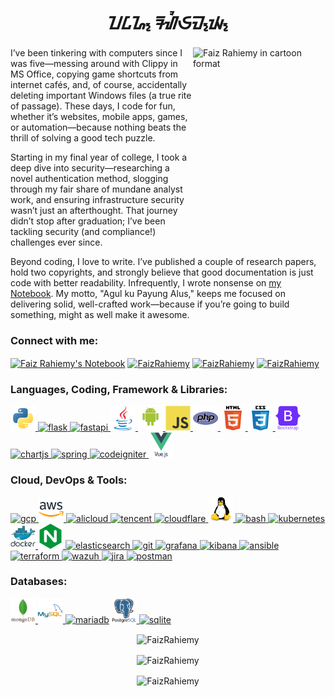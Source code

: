 <h1 align="center">ᮖᮄᮐ᮪ ᮛᮠᮤᮈᮙ᮪ᮚ᮪</h1>
<p><img align="right" src="https://lh3.googleusercontent.com/pw/AP1GczM11rQu5UVK9bBwoQI5RlKAUm4B4GtY0QvfKedZwTqfDkXrLTo9mIWC2v8kD5ZIKz5mvvUYR76_Vo30BS9g09b9LzHl3MG-fHdgHj7Ky8aDfKYA38iLfEYYnXSWayabRJlVPpyiV_Q0TeqT-4J1a8_m1w=w500-h707-s-no-gm?authuser=0" alt="Faiz Rahiemy in cartoon format" width="212" height="300"></p>
<p>I’ve been tinkering with computers since I was five—messing around with Clippy in MS Office, copying game shortcuts from internet cafés, and, of course, accidentally deleting important Windows files (a true rite of passage). These days, I code for fun, whether it’s websites, mobile apps, games, or automation—because nothing beats the thrill of solving a good tech puzzle.</p>
<p>Starting in my final year of college, I took a deep dive into security—researching a novel authentication method, slogging through my fair share of mundane analyst work, and ensuring infrastructure security wasn’t just an afterthought. That journey didn’t stop after graduation; I’ve been tackling security (and compliance!) challenges ever since.</p>
<p>Beyond coding, I love to write. I’ve published a couple of research papers, hold two copyrights, and strongly believe that good documentation is just code with better readability. Infrequently, I wrote nonsense on <a href="https://faiz.rahiemy.id" target="_blank">my Notebook</a>. My motto, "Agul ku Payung Alus," keeps me focused on delivering solid, well-crafted work—because if you’re going to build something, might as well make it awesome.</p>



<h3 align="left">Connect with me:</h3>
<p align="left">
<a href="https://faiz.rahiemy.id" target="blank"><img align="center" src="https://lh3.googleusercontent.com/pw/AP1GczNTNlSiofd81mTawhuja2HAqeCIwpBkxMFWdXTM-UIupHlxyXwlWa05x1UCFBKv2Gm_GplELUE9tRK13Tr2Ba-9kB5uQhAhv7YK31itnI46hmOyaqY0DzicUOj5_T99hkkGKI1OD_fYa1szjM-qDBUzPA=w1304-h1304-s-no-gm?authuser=0" alt="Faiz Rahiemy's Notebook" height="40" width="40" /></a>
<a href="https://linkedin.com/in/FaizRahiemy" target="blank"><img align="center" src="https://upload.wikimedia.org/wikipedia/commons/thumb/f/f8/LinkedIn_icon_circle.svg/1024px-LinkedIn_icon_circle.svg.png" alt="FaizRahiemy" height="40" width="40" /></a>
<a href="https://twitter.com/FaizRahiemy" target="blank"><img align="center" src="https://upload.wikimedia.org/wikipedia/commons/5/57/X_logo_2023_%28white%29.png" alt="FaizRahiemy" height="40" width="40" /></a>
<a href="https://instagram.com/FaizRahiemy" target="blank"><img align="center" src="https://upload.wikimedia.org/wikipedia/commons/thumb/9/95/Instagram_logo_2022.svg/600px-Instagram_logo_2022.svg.png" alt="FaizRahiemy" height="40" width="40" /></a>
</p>

<h3 align="left">Languages, Coding, Framework & Libraries:</h3>
<p align="left"> 
<a href="https://www.python.org" target="_blank" rel="noreferrer"> <img src="https://raw.githubusercontent.com/devicons/devicon/master/icons/python/python-original.svg" alt="python" width="40" height="40"/>
<a href="https://flask.palletsprojects.com/" target="_blank" rel="noreferrer"> <img src="https://icon2.cleanpng.com/20180829/okc/kisspng-flask-python-web-framework-representational-state-flask-stickker-1713946755581.webp" alt="flask" width="40" height="40"/> </a>
<a href="https://fastapi.tiangolo.com/" target="_blank" rel="noreferrer"> <img src="https://cdnlogo.com/logos/f/49/fastapi.svg" alt="fastapi" width="40" height="40"/> </a>
<a href="https://www.java.com" target="_blank" rel="noreferrer"> <img src="https://raw.githubusercontent.com/devicons/devicon/master/icons/java/java-original.svg" alt="java" width="40" height="40"/> </a>
<a href="https://developer.android.com" target="_blank" rel="noreferrer"> <img src="https://raw.githubusercontent.com/devicons/devicon/master/icons/android/android-original-wordmark.svg" alt="android" width="40" height="40"/> </a>
<a href="https://developer.mozilla.org/en-US/docs/Web/JavaScript" target="_blank" rel="noreferrer"> <img src="https://raw.githubusercontent.com/devicons/devicon/master/icons/javascript/javascript-original.svg" alt="javascript" width="40" height="40"/> </a>
<a href="https://www.php.net" target="_blank" rel="noreferrer"> <img src="https://raw.githubusercontent.com/devicons/devicon/master/icons/php/php-original.svg" alt="php" width="40" height="40"/> </a>
<a href="https://www.w3.org/html/" target="_blank" rel="noreferrer"> <img src="https://raw.githubusercontent.com/devicons/devicon/master/icons/html5/html5-original-wordmark.svg" alt="html5" width="40" height="40"/> </a>
<a href="https://www.w3schools.com/css/" target="_blank" rel="noreferrer"> <img src="https://raw.githubusercontent.com/devicons/devicon/master/icons/css3/css3-original-wordmark.svg" alt="css3" width="40" height="40"/> </a>
<a href="https://getbootstrap.com" target="_blank" rel="noreferrer"> <img src="https://raw.githubusercontent.com/devicons/devicon/master/icons/bootstrap/bootstrap-plain-wordmark.svg" alt="bootstrap" width="40" height="40"/> </a>
<a href="https://www.chartjs.org" target="_blank" rel="noreferrer"> <img src="https://www.chartjs.org/media/logo-title.svg" alt="chartjs" width="40" height="40"/> </a>
<a href="https://spring.io/" target="_blank" rel="noreferrer"> <img src="https://www.vectorlogo.zone/logos/springio/springio-icon.svg" alt="spring" width="40" height="40"/> </a>
<a href="https://codeigniter.com" target="_blank" rel="noreferrer"> <img src="https://cdn.worldvectorlogo.com/logos/codeigniter.svg" alt="codeigniter" width="40" height="40"/> </a>
<a href="https://vuejs.org/" target="_blank" rel="noreferrer"> <img src="https://raw.githubusercontent.com/devicons/devicon/master/icons/vuejs/vuejs-original-wordmark.svg" alt="vuejs" width="40" height="40"/> </a>
</p>

<h3 align="left">Cloud, DevOps & Tools:</h3>
<p align="left">
<a href="https://cloud.google.com" target="_blank" rel="noreferrer"> <img src="https://www.vectorlogo.zone/logos/google_cloud/google_cloud-icon.svg" alt="gcp" width="40" height="40"/> </a>
<a href="https://aws.amazon.com" target="_blank" rel="noreferrer"> <img src="https://raw.githubusercontent.com/devicons/devicon/master/icons/amazonwebservices/amazonwebservices-original-wordmark.svg" alt="aws" width="40" height="40"/> </a>
<a href="https://www.alibabacloud.com/" target="_blank" rel="noreferrer"> <img src="https://encrypted-tbn0.gstatic.com/images?q=tbn:ANd9GcSoYHold66qRayvxYpHGbY6eA45G4U4DBnIyw&s" alt="alicloud" width="40" height="40"/> </a>
<a href="https://www.tencentcloud.com/" target="_blank" rel="noreferrer"> <img src="https://coursera-university-assets.s3.amazonaws.com/7c/ac0641344f4584904ac0a1825e231e/02_Tcloud_logo_Eng_ver-copy.png" alt="tencent" width="40" height="40"/> </a>
<a href="https://www.cloudflare.com/" target="_blank" rel="noreferrer"> <img src="https://upload.wikimedia.org/wikipedia/commons/9/94/Cloudflare_Logo.png" alt="cloudflare" width="40" height="40"/> </a>
<a href="https://www.linux.org/" target="_blank" rel="noreferrer"> <img src="https://raw.githubusercontent.com/devicons/devicon/master/icons/linux/linux-original.svg" alt="linux" width="40" height="40"/> </a>
<a href="https://www.gnu.org/software/bash/" target="_blank" rel="noreferrer"> <img src="https://freepngimg.com/save/63241-console-command-line-icons-terminal-computer-linux-interface/700x700" alt="bash" width="40" height="40"/> </a>
<a href="https://kubernetes.io" target="_blank" rel="noreferrer"> <img src="https://www.vectorlogo.zone/logos/kubernetes/kubernetes-icon.svg" alt="kubernetes" width="40" height="40"/> </a>
<a href="https://www.docker.com/" target="_blank" rel="noreferrer"> <img src="https://raw.githubusercontent.com/devicons/devicon/master/icons/docker/docker-original-wordmark.svg" alt="docker" width="40" height="40"/> </a>
<a href="https://www.nginx.com" target="_blank" rel="noreferrer"> <img src="https://raw.githubusercontent.com/devicons/devicon/master/icons/nginx/nginx-original.svg" alt="nginx" width="40" height="40"/> </a>
<a href="https://www.elastic.co" target="_blank" rel="noreferrer"> <img src="https://www.vectorlogo.zone/logos/elastic/elastic-icon.svg" alt="elasticsearch" width="40" height="40"/> </a>
<a href="https://git-scm.com/" target="_blank" rel="noreferrer"> <img src="https://www.vectorlogo.zone/logos/git-scm/git-scm-icon.svg" alt="git" width="40" height="40"/> </a>
<a href="https://grafana.com" target="_blank" rel="noreferrer"> <img src="https://www.vectorlogo.zone/logos/grafana/grafana-icon.svg" alt="grafana" width="40" height="40"/> </a>
<a href="https://www.elastic.co/kibana" target="_blank" rel="noreferrer"> <img src="https://www.vectorlogo.zone/logos/elasticco_kibana/elasticco_kibana-icon.svg" alt="kibana" width="40" height="40"/> </a>
<a href="https://ansible.com" target="_blank" rel="noreferrer"> <img src="https://upload.wikimedia.org/wikipedia/commons/0/05/Ansible_Logo.png" alt="ansible" width="40" height="40"/> </a>
<a href="https://terraform.io" target="_blank" rel="noreferrer"> <img src="https://encrypted-tbn0.gstatic.com/images?q=tbn:ANd9GcRG65OHZLodNq6wVZInAW1h0V8u0QUrjhjX7A&s" alt="terraform" width="40" height="40"/> </a>
<a href="https://wazuh.com" target="_blank" rel="noreferrer"> <img src="https://wazuh.com/uploads/2024/06/multi-site-implementation-logo.webp" alt="wazuh" width="40" height="40"/> </a>
<a href="https://www.atlassian.com/software/jira" target="_blank" rel="noreferrer"> <img src="https://cdn.worldvectorlogo.com/logos/jira-1.svg" alt="jira" width="40" height="40"/> </a>
<a href="https://postman.com" target="_blank" rel="noreferrer"> <img src="https://www.vectorlogo.zone/logos/getpostman/getpostman-icon.svg" alt="postman" width="40" height="40"/> </a>
</p>

<h3 align="left">Databases:</h3>
<p align="left">
<a href="https://www.mongodb.com/" target="_blank" rel="noreferrer"> <img src="https://raw.githubusercontent.com/devicons/devicon/master/icons/mongodb/mongodb-original-wordmark.svg" alt="mongodb" width="40" height="40"/> </a>
<a href="https://www.mysql.com/" target="_blank" rel="noreferrer"> <img src="https://raw.githubusercontent.com/devicons/devicon/master/icons/mysql/mysql-original-wordmark.svg" alt="mysql" width="40" height="40"/> </a>
<a href="https://mariadb.org/" target="_blank" rel="noreferrer"> <img src="https://www.vectorlogo.zone/logos/mariadb/mariadb-icon.svg" alt="mariadb" width="40" height="40"/></a>
<a href="https://www.postgresql.org" target="_blank" rel="noreferrer"> <img src="https://raw.githubusercontent.com/devicons/devicon/master/icons/postgresql/postgresql-original-wordmark.svg" alt="postgresql" width="40" height="40"/> </a>
<a href="https://www.sqlite.org/" target="_blank" rel="noreferrer"> <img src="https://www.vectorlogo.zone/logos/sqlite/sqlite-icon.svg" alt="sqlite" width="40" height="40"/> </a>
</p>

<p align="center"><img align="center" src="https://github-readme-stats.vercel.app/api/top-langs?username=FaizRahiemy&show_icons=true&locale=en&layout=compact" alt="FaizRahiemy" /></p>

<p align="center"><img align="center" src="https://github-readme-stats.vercel.app/api?username=FaizRahiemy&show_icons=true&locale=en" alt="FaizRahiemy" /></p>

<p align="center"><img align="center" src="https://github-readme-streak-stats.herokuapp.com/?user=FaizRahiemy&" alt="FaizRahiemy" /></p>
